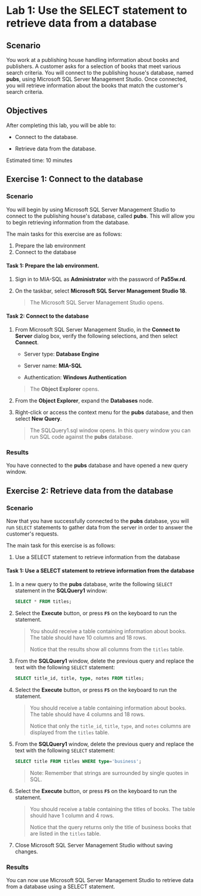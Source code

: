 # Lab 1: Use the SELECT statement to retrieve data from a database

## Scenario

You work at a publishing house handling information about books and publishers. A customer asks for a selection of books that meet various search criteria. You will connect to the publishing house's database, named **pubs**, using Microsoft SQL Server Management Studio. Once connected, you will retrieve information about the books that match the customer's search criteria.

## Objectives

After completing this lab, you will be able to:

- Connect to the database.

- Retrieve data from the database.


Estimated time: 10 minutes

## Exercise 1: Connect to the database

### Scenario

You will begin by using Microsoft SQL Server Management Studio to connect to the publishing house's database, called **pubs**. This will allow you to begin retrieving information from the database.

The main tasks for this exercise are as follows:

1. Prepare the lab environment
2. Connect to the database

#### Task 1: Prepare the lab environment.

1. Sign in to MIA-SQL as **Administrator** with the password of **Pa55w.rd**.

2. On the taskbar, select **Microsoft SQL Server Management Studio 18**. 

   > The Microsoft SQL Server Management Studio opens.


####  Task 2: Connect to the database

1. From Microsoft SQL Server Management Studio, in the **Connect to Server** dialog box, verify the following selections, and then select **Connect**.

   - Server type: **Database Engine**

   - Server name: **MIA-SQL**

   - Authentication: **Windows Authentication**


   > The **Object Explorer** opens.

2. From the **Object Explorer**, expand the **Databases** node.

3. Right-click or access the context menu for the **pubs** database, and then select **New Query**.

   > The SQLQuery1.sql window opens. In this query window you can run SQL code against the **pubs** database.

### Results

You have connected to the **pubs** database and have opened a new query window.

## Exercise 2: Retrieve data from the database

### Scenario

Now that you have successfully connected to the **pubs** database, you will run `SELECT` statements to gather data from the server in order to answer the customer's requests.

The main task for this exercise is as follows:

1. Use a SELECT statement to retrieve information from the database

#### Task 1: Use a SELECT statement to retrieve information from the database

1. In a new query to the **pubs** database, write the following `SELECT` statement in the **SQLQuery1** window:

   ```sql
   SELECT * FROM titles;
   ```

2. Select the **Execute** button, or press **`F5`** on the keyboard to run the statement. 

   > You should receive a table containing information about books. The table should have 10 columns and 18 rows.
   >
   > Notice that the results show all columns from the `titles` table.
   
3. From the **SQLQuery1** window, delete the previous query and replace the text with the following `SELECT` statement:

   ```sql
   SELECT title_id, title, type, notes FROM titles;
   ```

4. Select the **Execute** button, or press **`F5`** on the keyboard to run the statement.

   > You should receive a table containing information about books. The table should have 4 columns and 18 rows.
   >
   >  Notice that only the `title_id`, `title`, `type`, and `notes` columns are displayed from the `titles` table.
   
5. From the **SQLQuery1** window, delete the previous query and replace the text with the following `SELECT` statement:

   ```sql
   SELECT title FROM titles WHERE type='business';
   ```
   >
   > Note: Remember that strings are surrounded by single quotes in SQL.

7. Select the **Execute** button, or press **`F5`** on the keyboard to run the statement. 

    > You should receive a table containing the titles of books. The table should have 1 column and 4 rows. 
    >
    > Notice that the query returns only the title of business books that are listed in the `titles` table.

8. Close Microsoft SQL Server Management Studio without saving changes.

### Results

You can now use Microsoft SQL Server Management Studio to retrieve data from a database using a SELECT statement.

